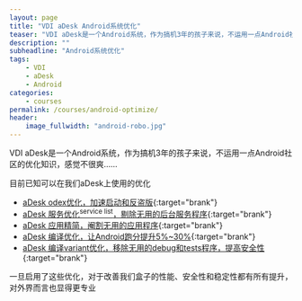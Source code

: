 ```yaml
---
layout: page
title: "VDI aDesk Android系统优化"
teaser: "VDI aDesk是一个Android系统，作为搞机3年的孩子来说，不运用一点Android社区的优化知识，感觉不很爽……"
description: ""
subheadline: "Android系统优化"
tags: 
    - VDI
    - aDesk
    - Android
categories:
    - courses
permalink: /courses/android-optimize/
header:
    image_fullwidth: "android-robo.jpg"
---
```


VDI aDesk是一个Android系统，作为搞机3年的孩子来说，不运用一点Android社区的优化知识，感觉不很爽……

目前已知可以在我们aDesk上使用的优化

*   [aDesk odex优化，加速启动和反盗版](http://url.com){:target="brank"}
*   [aDesk 服务优化<sup>service list</sup>，剔除无用的后台服务程序](http://url.com){:target="brank"}
*   [aDesk 应用精简，阉割无用的应用程序](http://url.com){:target="brank"}
*   [aDesk 编译优化，让Android跑分提升5%~30%](http://url.com){:target="brank"}
*   [aDesk 编译variant优化，移除无用的debug和tests程序，提高安全性](http://url.com){:target="brank"}

一旦启用了这些优化，对于改善我们盒子的性能、安全性和稳定性都有所有提升，对外界而言也显得更专业
